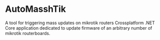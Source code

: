 # AutoMasshTik
A tool for triggering mass updates on mikrotik routers
 Crossplatform .NET Core application dedicated to update firmware of an arbitrary number of mikrotik routerboards.
